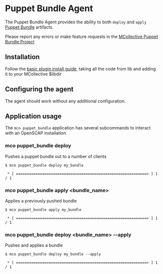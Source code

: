 # Puppet Bundle Agent

The Puppet Bundle Agent provides the ability to both `deploy` and `apply`
[Puppet Bundle](https://github.com/trevor-vaughan/mcollective-openscap-agent) artifacts.

Please report any errors or make feature requests in the [MCollective Puppet Bundle Project](https://github.com/simp/mcollective-puppet_bundle)

## Installation

Follow the [basic plugin install guide][install guide], taking all
the code from lib and adding it to your MCollective $libdir

[install guide]: https://docs.puppet.com/mcollective/deploy/plugins.html


## Configuring the agent

The agent should work without any additional configuration.

## Application usage

The `mco puppet_bundle` application has several subcommands to interact with an
OpenSCAP installation.

### mco puppet_bundle deploy <bundle>

Pushes a puppet bundle out to a number of clients

```shell
$ mco puppet_bundle deploy my_bundle

 * [ ============================================================> ] 1 / 1
```

### mco puppet_bundle apply <bundle_name>

Applies a previously pushed bundle

```shell
$ mco puppet_bundle apply my_bundle

 * [ ============================================================> ] 1 / 1
```

### mco puppet_bundle deploy <bundle_name> --apply

Pushes and applies a bundle

```shell
$ mco puppet_bundle deploy my_bundle --apply

 * [ ============================================================> ] 1 / 1
```
